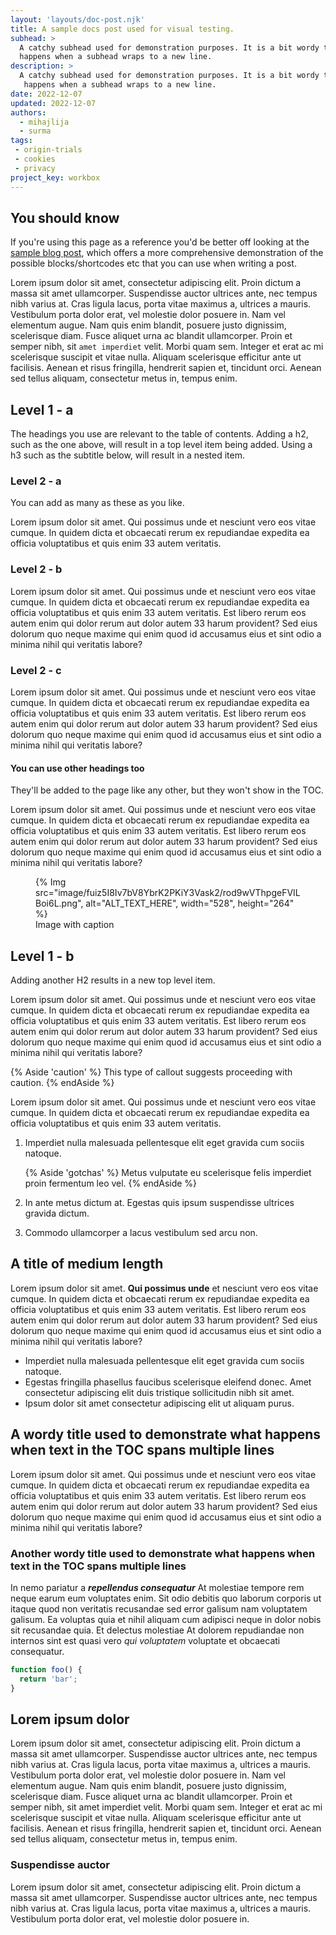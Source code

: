 ```yaml
---
layout: 'layouts/doc-post.njk'
title: A sample docs post used for visual testing.
subhead: >
  A catchy subhead used for demonstration purposes. It is a bit wordy to test what
  happens when a subhead wraps to a new line.
description: >
  A catchy subhead used for demonstration purposes. It is a bit wordy to test what
   happens when a subhead wraps to a new line.
date: 2022-12-07
updated: 2022-12-07
authors:
  - mihajlija
  - surma
tags:
 - origin-trials
 - cookies
 - privacy
project_key: workbox
---
```


## You should know

If you're using this page as a reference you'd be better off looking at the [sample blog post](/en/content-types/blog-post/), which
offers a more comprehensive demonstration of the possible blocks/shortcodes etc that you can use when writing a post.

Lorem ipsum dolor sit amet, consectetur adipiscing elit. Proin dictum a massa sit amet ullamcorper. Suspendisse auctor ultrices ante,
nec tempus nibh varius at. Cras ligula lacus, porta vitae maximus a, ultrices a mauris. Vestibulum porta dolor erat, vel molestie
dolor posuere in. Nam vel elementum augue. Nam quis enim blandit, posuere justo dignissim, scelerisque diam. Fusce aliquet urna ac
blandit ullamcorper. Proin et semper nibh, sit `amet imperdiet` velit. Morbi quam sem. Integer et erat ac mi scelerisque suscipit et
vitae nulla. Aliquam scelerisque efficitur ante ut facilisis. Aenean et risus fringilla, hendrerit sapien et, tincidunt orci. Aenean
sed tellus aliquam, consectetur metus in, tempus enim.

## Level 1 - a

The headings you use are relevant to the table of contents. Adding a h2, such as the one above, will result in a top level item
being added. Using a h3 such as the subtitle below, will result in a nested item.

### Level 2 - a

You can add as many as these as you like.

Lorem ipsum dolor sit amet. Qui possimus unde et nesciunt vero eos vitae cumque. In quidem dicta et obcaecati rerum ex repudiandae
expedita ea officia voluptatibus et quis enim 33 autem veritatis.

###  Level 2 - b

Lorem ipsum dolor sit amet. Qui possimus unde et nesciunt vero eos vitae cumque. In quidem dicta et obcaecati rerum ex repudiandae
expedita ea officia voluptatibus et quis enim 33 autem veritatis. Est libero rerum eos autem enim qui dolor rerum aut dolor autem
33 harum provident? Sed eius dolorum quo neque maxime qui enim quod id accusamus eius et sint odio a minima nihil qui veritatis labore?

###  Level 2 - c

Lorem ipsum dolor sit amet. Qui possimus unde et nesciunt vero eos vitae cumque. In quidem dicta et obcaecati rerum ex repudiandae
expedita ea officia voluptatibus et quis enim 33 autem veritatis. Est libero rerum eos autem enim qui dolor rerum aut dolor autem
33 harum provident? Sed eius dolorum quo neque maxime qui enim quod id accusamus eius et sint odio a minima nihil qui veritatis labore?

#### You can use other headings too

They'll be added to the page like any other, but they won't show in the TOC.

Lorem ipsum dolor sit amet. Qui possimus unde et nesciunt vero eos vitae cumque. In quidem dicta et obcaecati rerum ex repudiandae
expedita ea officia voluptatibus et quis enim 33 autem veritatis. Est libero rerum eos autem enim qui dolor rerum aut dolor autem
33 harum provident? Sed eius dolorum quo neque maxime qui enim quod id accusamus eius et sint odio a minima nihil qui veritatis labore?

<figure>
  {% Img src="image/fuiz5I8Iv7bV8YbrK2PKiY3Vask2/rod9wVThpgeFVILBoi6L.png", alt="ALT_TEXT_HERE", width="528", height="264" %}
  <figcaption>Image with caption</figcaption>
</figure>

## Level 1 - b

Adding another H2 results in a new top level item.

Lorem ipsum dolor sit amet. Qui possimus unde et nesciunt vero eos vitae cumque. In quidem dicta et obcaecati rerum ex repudiandae
expedita ea officia voluptatibus et quis enim 33 autem veritatis. Est libero rerum eos autem enim qui dolor rerum aut dolor autem
33 harum provident? Sed eius dolorum quo neque maxime qui enim quod id accusamus eius et sint odio a minima nihil qui veritatis labore?

{% Aside 'caution' %}
This type of callout suggests proceeding with caution.
{% endAside %}

Lorem ipsum dolor sit amet. Qui possimus unde et nesciunt vero eos vitae cumque. In quidem dicta et obcaecati rerum ex repudiandae
expedita ea officia voluptatibus et quis enim 33 autem veritatis.

1. Imperdiet nulla malesuada pellentesque elit eget gravida cum sociis natoque.

   {% Aside 'gotchas' %}
   Metus vulputate eu scelerisque felis imperdiet proin fermentum leo vel.
   {% endAside %}

1. In ante metus dictum at. Egestas quis ipsum suspendisse ultrices gravida dictum.
1. Commodo ullamcorper a lacus vestibulum sed arcu non.


## A title of medium length

Lorem ipsum dolor sit amet. **Qui possimus unde** et nesciunt vero eos vitae cumque. In quidem dicta et obcaecati rerum ex repudiandae
expedita ea officia voluptatibus et quis enim 33 autem veritatis. Est libero rerum eos autem enim qui dolor rerum aut dolor autem
33 harum provident? Sed eius dolorum quo neque maxime qui enim quod id accusamus eius et sint odio a minima nihil qui veritatis labore?

- Imperdiet nulla malesuada pellentesque elit eget gravida cum sociis natoque.
- Egestas fringilla phasellus faucibus scelerisque eleifend donec. Amet consectetur adipiscing elit duis tristique sollicitudin nibh sit amet.
- Ipsum dolor sit amet consectetur adipiscing elit ut aliquam purus.

## A wordy title used to demonstrate what happens when text in the TOC spans multiple lines

Lorem ipsum dolor sit amet. Qui possimus unde et nesciunt vero eos vitae cumque. In quidem dicta et obcaecati rerum ex repudiandae
expedita ea officia voluptatibus et quis enim 33 autem veritatis. Est libero rerum eos autem enim qui dolor rerum aut dolor autem
33 harum provident? Sed eius dolorum quo neque maxime qui enim quod id accusamus eius et sint odio a minima nihil qui veritatis labore?

### Another wordy title used to demonstrate what happens when text in the TOC spans multiple lines

In nemo pariatur a ***repellendus consequatur*** At molestiae tempore rem neque earum eum voluptates enim. Sit odio debitis quo laborum corporis ut
itaque quod non veritatis recusandae sed error galisum nam voluptatem galisum. Ea voluptas quia et nihil aliquam cum adipisci neque in dolor
nobis sit recusandae quia. Et delectus molestiae At dolorem repudiandae non internos sint est quasi vero *qui voluptatem* voluptate et obcaecati
consequatur.

```js
function foo() {
  return 'bar';
}
```

## Lorem ipsum dolor

Lorem ipsum dolor sit amet, consectetur adipiscing elit. Proin dictum a massa sit amet ullamcorper. Suspendisse auctor ultrices ante, nec
tempus nibh varius at. Cras ligula lacus, porta vitae maximus a, ultrices a mauris. Vestibulum porta dolor erat, vel molestie dolor posuere in.
Nam vel elementum augue. Nam quis enim blandit, posuere justo dignissim, scelerisque diam. Fusce aliquet urna ac blandit ullamcorper. Proin et
semper nibh, sit amet imperdiet velit. Morbi quam sem. Integer et erat ac mi scelerisque suscipit et vitae nulla. Aliquam scelerisque efficitur
ante ut facilisis. Aenean et risus fringilla, hendrerit sapien et, tincidunt orci. Aenean sed tellus aliquam, consectetur metus in, tempus enim.

### Suspendisse auctor

Lorem ipsum dolor sit amet, consectetur adipiscing elit. Proin dictum a massa sit amet ullamcorper. Suspendisse auctor ultrices ante, nec
tempus nibh varius at. Cras ligula lacus, porta vitae maximus a, ultrices a mauris. Vestibulum porta dolor erat, vel molestie dolor posuere in.

